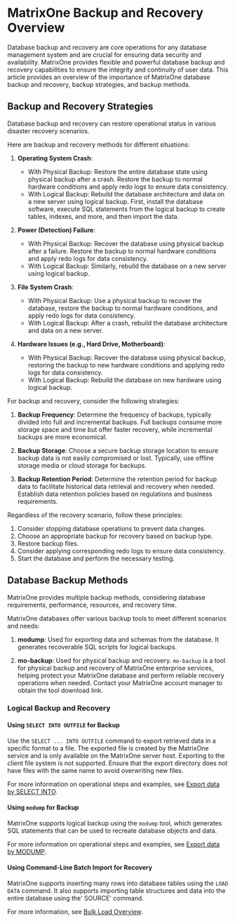 # MatrixOne Backup and Recovery Overview

Database backup and recovery are core operations for any database management system and are crucial for ensuring data security and availability. MatrixOne provides flexible and powerful database backup and recovery capabilities to ensure the integrity and continuity of user data. This article provides an overview of the importance of MatrixOne database backup and recovery, backup strategies, and backup methods.

## Backup and Recovery Strategies

Database backup and recovery can restore operational status in various disaster recovery scenarios.

Here are backup and recovery methods for different situations:

1. **Operating System Crash**:

    - With Physical Backup: Restore the entire database state using physical backup after a crash. Restore the backup to normal hardware conditions and apply redo logs to ensure data consistency.
    - With Logical Backup: Rebuild the database architecture and data on a new server using logical backup. First, install the database software, execute SQL statements from the logical backup to create tables, indexes, and more, and then import the data.

2. **Power (Detection) Failure**:

    - With Physical Backup: Recover the database using physical backup after a failure. Restore the backup to normal hardware conditions and apply redo logs for data consistency.
    - With Logical Backup: Similarly, rebuild the database on a new server using logical backup.

3. **File System Crash**:

    - With Physical Backup: Use a physical backup to recover the database, restore the backup to normal hardware conditions, and apply redo logs for data consistency.
    - With Logical Backup: After a crash, rebuild the database architecture and data on a new server.

4. **Hardware Issues (e.g., Hard Drive, Motherboard)**:

    - With Physical Backup: Recover the database using physical backup, restoring the backup to new hardware conditions and applying redo logs for data consistency.
    - With Logical Backup: Rebuild the database on new hardware using logical backup.

For backup and recovery, consider the following strategies:

1. **Backup Frequency**: Determine the frequency of backups, typically divided into full and incremental backups. Full backups consume more storage space and time but offer faster recovery, while incremental backups are more economical.

2. **Backup Storage**: Choose a secure backup storage location to ensure backup data is not easily compromised or lost. Typically, use offline storage media or cloud storage for backups.

3. **Backup Retention Period**: Determine the retention period for backup data to facilitate historical data retrieval and recovery when needed. Establish data retention policies based on regulations and business requirements.

Regardless of the recovery scenario, follow these principles:

1. Consider stopping database operations to prevent data changes.
2. Choose an appropriate backup for recovery based on backup type.
3. Restore backup files.
4. Consider applying corresponding redo logs to ensure data consistency.
5. Start the database and perform the necessary testing.

## Database Backup Methods

MatrixOne provides multiple backup methods, considering database requirements, performance, resources, and recovery time.

MatrixOne databases offer various backup tools to meet different scenarios and needs:

1. **modump**: Used for exporting data and schemas from the database. It generates recoverable SQL scripts for logical backups.

2. **mo-backup**: Used for physical backup and recovery. `mo-backup` is a tool for physical backup and recovery of MatrixOne enterprise services, helping protect your MatrixOne database and perform reliable recovery operations when needed. Contact your MatrixOne account manager to obtain the tool download link.

### Logical Backup and Recovery

#### Using `SELECT INTO OUTFILE` for Backup

Use the `SELECT ... INTO OUTFILE` command to export retrieved data in a specific format to a file. The exported file is created by the MatrixOne service and is only available on the MatrixOne server host. Exporting to the client file system is not supported. Ensure that the export directory does not have files with the same name to avoid overwriting new files.

For more information on operational steps and examples, see [Export data by SELECT INTO](../../Develop/export-data/select-into-outfile.md).

#### Using `modump` for Backup

MatrixOne supports logical backup using the `modump` tool, which generates SQL statements that can be used to recreate database objects and data.

For more information on operational steps and examples, see [Export data by MODUMP](../../Develop/export-data/modump.md).

#### Using Command-Line Batch Import for Recovery

MatrixOne supports inserting many rows into database tables using the `LOAD DATA` command. It also supports importing table structures and data into the entire database using the' SOURCE' command.

For more information, see [Bulk Load Overview](../../Develop/import-data/bulk-load/bulk-load-overview.md).
